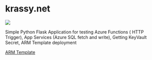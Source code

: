 # krassy.net

<a href="https://portal.azure.com/#create/Microsoft.Template/uri/https%3A%2F%2Fraw.githubusercontent.com%2Fkrassykirov%2FDeployFlaskAppAzureARM%2Fmaster%2FWebSite.json" target="_blank">
    <img src="https://azuredeploy.net/deploybutton.png"/>
</a>
<p>Simple Python Flask Application for testing Azure Functions ( HTTP Trigger), App Services (Azure SQL fetch and write), Getting KeyVault Secret, ARM Template deployment </p>

 <a href= "https://github.com/krassykirov/DeployFlaskAppAzureARM.git"> ARM Template </a>
